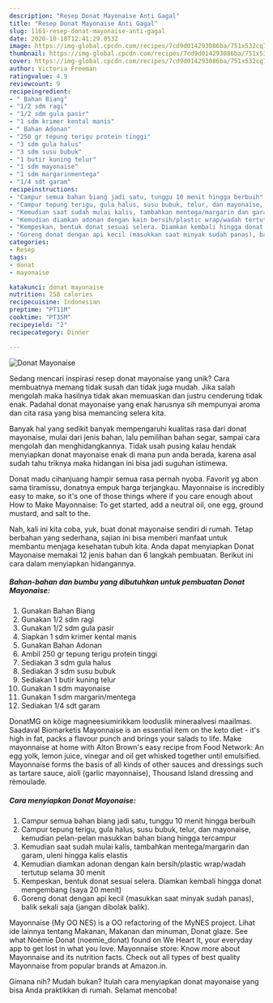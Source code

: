 ```yaml
---
description: "Resep Donat Mayonaise Anti Gagal"
title: "Resep Donat Mayonaise Anti Gagal"
slug: 1161-resep-donat-mayonaise-anti-gagal
date: 2020-10-18T12:41:29.053Z
image: https://img-global.cpcdn.com/recipes/7cd9d014293086ba/751x532cq70/donat-mayonaise-foto-resep-utama.jpg
thumbnail: https://img-global.cpcdn.com/recipes/7cd9d014293086ba/751x532cq70/donat-mayonaise-foto-resep-utama.jpg
cover: https://img-global.cpcdn.com/recipes/7cd9d014293086ba/751x532cq70/donat-mayonaise-foto-resep-utama.jpg
author: Victoria Freeman
ratingvalue: 4.9
reviewcount: 9
recipeingredient:
- " Bahan Biang"
- "1/2 sdm ragi"
- "1/2 sdm gula pasir"
- "1 sdm krimer kental manis"
- " Bahan Adonan"
- "250 gr tepung terigu protein tinggi"
- "3 sdm gula halus"
- "3 sdm susu bubuk"
- "1 butir kuning telur"
- "1 sdm mayonaise"
- "1 sdm margarinmentega"
- "1/4 sdt garam"
recipeinstructions:
- "Campur semua bahan biang jadi satu, tunggu 10 menit hingga berbuih"
- "Campur tepung terigu, gula halus, susu bubuk, telur, dan mayonaise, kemudian pelan-pelan masukkan bahan biang hingga tercampur"
- "Kemudian saat sudah mulai kalis, tambahkan mentega/margarin dan garam, uleni hingga kalis elastis"
- "Kemudian diamkan adonan dengan kain bersih/plastic wrap/wadah tertutup selama 30 menit"
- "Kempeskan, bentuk donat sesuai selera. Diamkan kembali hingga donat mengembang (saya 20 menit)"
- "Goreng donat dengan api kecil (masukkan saat minyak sudah panas), balik sekali saja (jangan dibolak balik)."
categories:
- Resep
tags:
- donat
- mayonaise

katakunci: donat mayonaise 
nutrition: 258 calories
recipecuisine: Indonesian
preptime: "PT11M"
cooktime: "PT35M"
recipeyield: "2"
recipecategory: Dinner

---
```



![Donat Mayonaise](https://img-global.cpcdn.com/recipes/7cd9d014293086ba/751x532cq70/donat-mayonaise-foto-resep-utama.jpg)

Sedang mencari inspirasi resep donat mayonaise yang unik? Cara membuatnya memang tidak susah dan tidak juga mudah. Jika salah mengolah maka hasilnya tidak akan memuaskan dan justru cenderung tidak enak. Padahal donat mayonaise yang enak harusnya sih mempunyai aroma dan cita rasa yang bisa memancing selera kita.

Banyak hal yang sedikit banyak mempengaruhi kualitas rasa dari donat mayonaise, mulai dari jenis bahan, lalu pemilihan bahan segar, sampai cara mengolah dan menghidangkannya. Tidak usah pusing kalau hendak menyiapkan donat mayonaise enak di mana pun anda berada, karena asal sudah tahu triknya maka hidangan ini bisa jadi suguhan istimewa.

Donat madu cihanjuang hampir semua rasa pernah nyoba. Favorit yg abon sama tiramissu, donatnya empuk harga terjangkau. Mayonnaise is incredibly easy to make, so it&#39;s one of those things where if you care enough about How to Make Mayonnaise: To get started, add a neutral oil, one egg, ground mustard, and salt to the.


Nah, kali ini kita coba, yuk, buat donat mayonaise sendiri di rumah. Tetap berbahan yang sederhana, sajian ini bisa memberi manfaat untuk membantu menjaga kesehatan tubuh kita. Anda dapat menyiapkan Donat Mayonaise memakai 12 jenis bahan dan 6 langkah pembuatan. Berikut ini cara dalam menyiapkan hidangannya.

<!--inarticleads1-->

##### Bahan-bahan dan bumbu yang dibutuhkan untuk pembuatan Donat Mayonaise:

1. Gunakan  Bahan Biang
1. Gunakan 1/2 sdm ragi
1. Gunakan 1/2 sdm gula pasir
1. Siapkan 1 sdm krimer kental manis
1. Gunakan  Bahan Adonan
1. Ambil 250 gr tepung terigu protein tinggi
1. Sediakan 3 sdm gula halus
1. Sediakan 3 sdm susu bubuk
1. Sediakan 1 butir kuning telur
1. Gunakan 1 sdm mayonaise
1. Gunakan 1 sdm margarin/mentega
1. Sediakan 1/4 sdt garam


DonatMG on kõige magneesiumirikkam looduslik mineraalvesi maailmas. Saadaval Biomarketis Mayonnaise is an essential item on the keto diet - it&#39;s high in fat, packs a flavour punch and brings your salads to life. Make mayonnaise at home with Alton Brown&#39;s easy recipe from Food Network: An egg yolk, lemon juice, vinegar and oil get whisked together until emulsified. Mayonnaise forms the basis of all kinds of other sauces and dressings such as tartare sauce, aioli (garlic mayonnaise), Thousand Island dressing and rémoulade. 

<!--inarticleads2-->

##### Cara menyiapkan Donat Mayonaise:

1. Campur semua bahan biang jadi satu, tunggu 10 menit hingga berbuih
1. Campur tepung terigu, gula halus, susu bubuk, telur, dan mayonaise, kemudian pelan-pelan masukkan bahan biang hingga tercampur
1. Kemudian saat sudah mulai kalis, tambahkan mentega/margarin dan garam, uleni hingga kalis elastis
1. Kemudian diamkan adonan dengan kain bersih/plastic wrap/wadah tertutup selama 30 menit
1. Kempeskan, bentuk donat sesuai selera. Diamkan kembali hingga donat mengembang (saya 20 menit)
1. Goreng donat dengan api kecil (masukkan saat minyak sudah panas), balik sekali saja (jangan dibolak balik).


Mayonnaise (My OO NES) is a OO refactoring of the MyNES project. Lihat ide lainnya tentang Makanan, Makanan dan minuman, Donat glaze. See what Noémie Donat (noemie_donat) found on We Heart It, your everyday app to get lost in what you love. Mayonnaise store: Know more about Mayonnaise and its nutrition facts. Check out all types of best quality Mayonnaise from popular brands at Amazon.in. 

Gimana nih? Mudah bukan? Itulah cara menyiapkan donat mayonaise yang bisa Anda praktikkan di rumah. Selamat mencoba!

